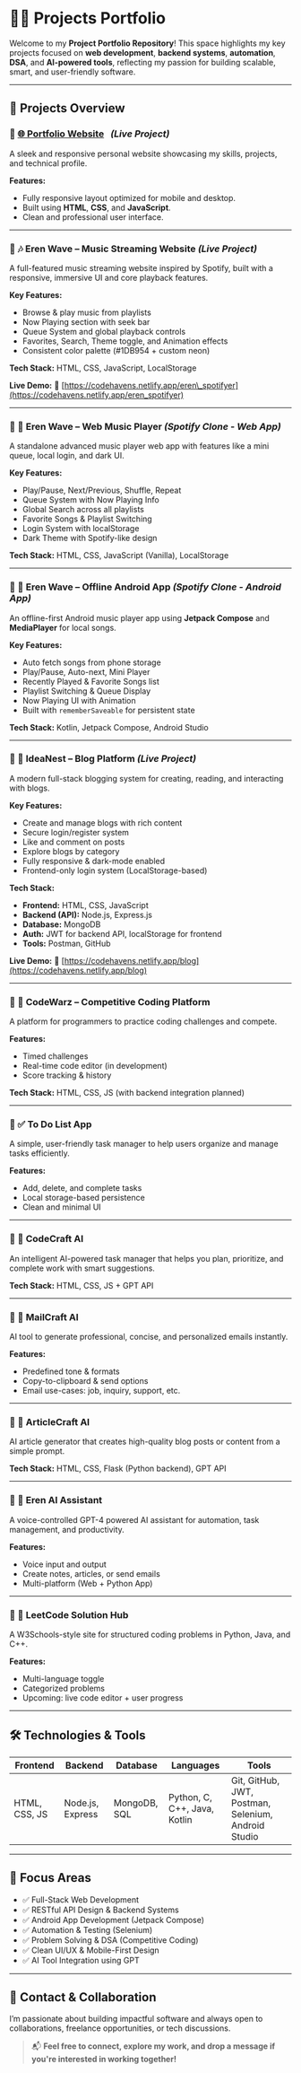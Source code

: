 # 👨‍💻 Projects Portfolio

Welcome to my **Project Portfolio Repository**!
This space highlights my key projects focused on **web development**, **backend systems**, **automation**, **DSA**, and **AI-powered tools**, reflecting my passion for building scalable, smart, and user-friendly software.

---

## 📌 Projects Overview

### 🔹 [🌐 Portfolio Website](https://codehavens.netlify.app/)   *(Live Project)*

A sleek and responsive personal website showcasing my skills, projects, and technical profile.

**Features:**

* Fully responsive layout optimized for mobile and desktop.
* Built using **HTML**, **CSS**, and **JavaScript**.
* Clean and professional user interface.

---

### 🔹 🎶 Eren Wave – Music Streaming Website *(Live Project)*

A full-featured music streaming website inspired by Spotify, built with a responsive, immersive UI and core playback features.

**Key Features:**

* Browse & play music from playlists
* Now Playing section with seek bar
* Queue System and global playback controls
* Favorites, Search, Theme toggle, and Animation effects
* Consistent color palette (#1DB954 + custom neon)

**Tech Stack:**
HTML, CSS, JavaScript, LocalStorage

**Live Demo:**
🔗 [https://codehavens.netlify.app/eren\_spotifyer](https://codehavens.netlify.app/eren_spotifyer)

---

### 🔹 🎵 Eren Wave – Web Music Player *(Spotify Clone - Web App)*

A standalone advanced music player web app with features like a mini queue, local login, and dark UI.

**Key Features:**

* Play/Pause, Next/Previous, Shuffle, Repeat
* Queue System with Now Playing Info
* Global Search across all playlists
* Favorite Songs & Playlist Switching
* Login System with localStorage
* Dark Theme with Spotify-like design

**Tech Stack:**
HTML, CSS, JavaScript (Vanilla), LocalStorage

---

### 🔹 📱 Eren Wave – Offline Android App *(Spotify Clone - Android App)*

An offline-first Android music player app using **Jetpack Compose** and **MediaPlayer** for local songs.

**Key Features:**

* Auto fetch songs from phone storage
* Play/Pause, Auto-next, Mini Player
* Recently Played & Favorite Songs list
* Playlist Switching & Queue Display
* Now Playing UI with Animation
* Built with `rememberSaveable` for persistent state

**Tech Stack:**
Kotlin, Jetpack Compose, Android Studio

---

### 🔹 📝 IdeaNest – Blog Platform *(Live Project)*

A modern full-stack blogging system for creating, reading, and interacting with blogs.

**Key Features:**

* Create and manage blogs with rich content
* Secure login/register system
* Like and comment on posts
* Explore blogs by category
* Fully responsive & dark-mode enabled
* Frontend-only login system (LocalStorage-based)

**Tech Stack:**

* **Frontend:** HTML, CSS, JavaScript
* **Backend (API):** Node.js, Express.js
* **Database:** MongoDB
* **Auth:** JWT for backend API, localStorage for frontend
* **Tools:** Postman, GitHub

**Live Demo:**
🔗 [https://codehavens.netlify.app/blog](https://codehavens.netlify.app/blog)

---

### 🔹 🧠 CodeWarz – Competitive Coding Platform

A platform for programmers to practice coding challenges and compete.

**Features:**

* Timed challenges
* Real-time code editor (in development)
* Score tracking & history

**Tech Stack:** HTML, CSS, JS (with backend integration planned)

---

### 🔹 ✅ To Do List App

A simple, user-friendly task manager to help users organize and manage tasks efficiently.

**Features:**

* Add, delete, and complete tasks
* Local storage-based persistence
* Clean and minimal UI

---

### 🔹 🤖 CodeCraft AI

An intelligent AI-powered task manager that helps you plan, prioritize, and complete work with smart suggestions.

**Tech Stack:** HTML, CSS, JS + GPT API

---

### 🔹 📧 MailCraft AI

AI tool to generate professional, concise, and personalized emails instantly.

**Features:**

* Predefined tone & formats
* Copy-to-clipboard & send options
* Email use-cases: job, inquiry, support, etc.

---

### 🔹 📰 ArticleCraft AI

AI article generator that creates high-quality blog posts or content from a simple prompt.

**Tech Stack:** HTML, CSS, Flask (Python backend), GPT API

---

### 🔹 🤖 Eren AI Assistant

A voice-controlled GPT-4 powered AI assistant for automation, task management, and productivity.

**Features:**

* Voice input and output
* Create notes, articles, or send emails
* Multi-platform (Web + Python App)

---

### 🔹 🔢 LeetCode Solution Hub

A W3Schools-style site for structured coding problems in Python, Java, and C++.

**Features:**

* Multi-language toggle
* Categorized problems
* Upcoming: live code editor + user progress

---

## 🛠️ Technologies & Tools

| Frontend      | Backend          | Database     | Languages                    | Tools                                               |
| ------------- | ---------------- | ------------ | ---------------------------- | --------------------------------------------------- |
| HTML, CSS, JS | Node.js, Express | MongoDB, SQL | Python, C, C++, Java, Kotlin | Git, GitHub, JWT, Postman, Selenium, Android Studio |

---

## 🎯 Focus Areas

* ✅ Full-Stack Web Development
* ✅ RESTful API Design & Backend Systems
* ✅ Android App Development (Jetpack Compose)
* ✅ Automation & Testing (Selenium)
* ✅ Problem Solving & DSA (Competitive Coding)
* ✅ Clean UI/UX & Mobile-First Design
* ✅ AI Tool Integration using GPT

---

## 🔗 Contact & Collaboration

I’m passionate about building impactful software and always open to collaborations, freelance opportunities, or tech discussions.

> 📬 **Feel free to connect, explore my work, and drop a message if you're interested in working together!**
